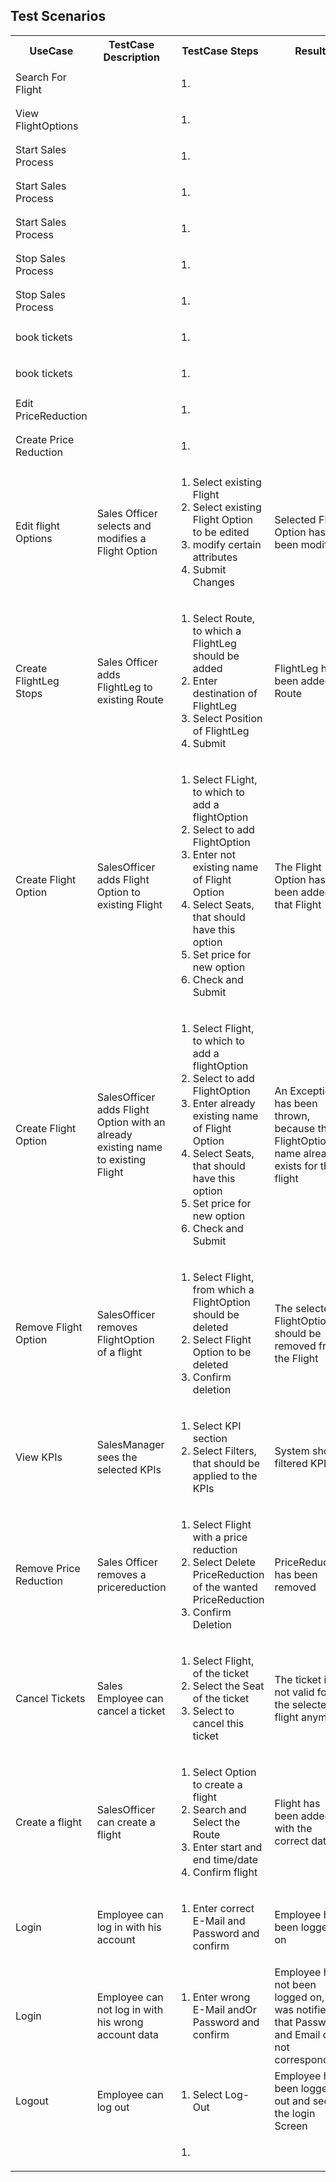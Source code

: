 ## Test Scenarios

<table>
<tr><th>UseCase</th><th>TestCase Description</th><th>TestCase Steps</th><th>Result</th></tr>

<tr>
<td><!-- UseCase Name-->Search For Flight</td>
<td><!-- TestCaseDescription--></td>
<td>
<ol>
<!--Steps-->
<li></li>
</ol>
</td>
<td><!--Expected Result--></td>
</tr>

<tr>
<td><!-- UseCase Name-->View FlightOptions</td>
<td><!-- TestCaseDescription--></td>
<td>
<ol>
<!--Steps-->
<li></li>
</ol>
</td>
<td><!--Expected Result--></td>
</tr>

<tr>
<td><!-- UseCase Name-->Start Sales Process</td>
<td><!-- TestCaseDescription--></td>
<td>
<ol>
<!--Steps-->
<li></li>
</ol>
</td>
<td><!--Expected Result--></td>
</tr>

<tr>
<td><!-- UseCase Name-->Start Sales Process</td>
<td><!-- TestCaseDescription--></td>
<td>
<ol>
<!--Steps-->
<li></li>
</ol>
</td>
<td><!--Expected Result--></td>
</tr>

<tr>
<td><!-- UseCase Name-->Start Sales Process</td>
<td><!-- TestCaseDescription--></td>
<td>
<ol>
<!--Steps-->
<li></li>
</ol>
</td>
<td><!--Expected Result--></td>
</tr>

<tr>
<td><!-- UseCase Name-->Stop Sales Process</td>
<td><!-- TestCaseDescription--></td>
<td>
<ol>
<!--Steps-->
<li></li>
</ol>
</td>
<td><!--Expected Result--></td>
</tr>

<tr>
<td><!-- UseCase Name-->Stop Sales Process</td>
<td><!-- TestCaseDescription--></td>
<td>
<ol>
<!--Steps-->
<li></li>
</ol>
</td>
<td><!--Expected Result--></td>
</tr>

<tr>
<td><!-- UseCase Name-->book tickets</td>
<td><!-- TestCaseDescription--></td>
<td>
<ol>
<!--Steps-->
<li></li>
</ol>
</td>
<td><!--Expected Result--></td>
</tr>

<tr>
<td><!-- UseCase Name-->book tickets</td>
<td><!-- TestCaseDescription--></td>
<td>
<ol>
<!--Steps-->
<li></li>
</ol>
</td>
<td><!--Expected Result--></td>
</tr>

<tr>
<td><!-- UseCase Name-->Edit PriceReduction</td>
<td><!-- TestCaseDescription--></td>
<td>
<ol>
<!--Steps-->
<li></li>
</ol>
</td>
<td><!--Expected Result--></td>
</tr>

<tr>
<td><!-- UseCase Name-->Create Price Reduction</td>
<td><!-- TestCaseDescription--></td>
<td>
<ol>
<!--Steps-->
<li></li>
</ol>
</td>
<td><!--Expected Result--></td>
</tr>







<tr>
<td><!-- UseCase Name-->Edit flight Options</td>
<td><!-- TestCaseDescription-->Sales Officer selects and modifies a Flight Option</td>
<td>
<ol>
<!--Steps-->
<li>Select existing Flight</li>
<li>Select existing Flight Option to be edited</li>
<li>modify certain attributes</li>
<li>Submit Changes</li>
</ol>
</td>
<td><!--Expected Result-->Selected Flight Option has been modified</td>
</tr>

<tr>
<td><!-- UseCase Name-->Create FlightLeg Stops</td>
<td><!-- TestCaseDescription-->Sales Officer adds FlightLeg to existing Route</td>
<td>
<ol>
<!--Steps-->
<li>Select Route, to which a FlightLeg should be added</li>
<li>Enter destination of FlightLeg</li>
<li>Select Position of FlightLeg</li>
<li>Submit</li>
</ol>
</td>
<td><!--Expected Result-->FlightLeg has been added to Route</td>
</tr>

<tr>
<td><!-- UseCase Name-->Create Flight Option</td>
<td><!-- TestCaseDescription-->SalesOfficer adds Flight Option to existing Flight</td>
<td>
<ol>
<!--Steps-->
<li>Select FLight, to which to add a flightOption</li>
<li>Select to add FlightOption</li>
<li>Enter not existing name of Flight Option</li>
<li>Select Seats, that should have this option</li>
<li>Set price for new option</li>
<li>Check and Submit</li>
</ol>
</td>
<td><!--Expected Result-->The Flight Option has been added to that Flight</td>
</tr>

<tr>
<td><!-- UseCase Name-->Create Flight Option</td>
<td><!-- TestCaseDescription-->SalesOfficer adds Flight Option with an already existing name to existing Flight</td>
<td>
<ol>
<!--Steps-->
<li>Select Flight, to which to add a flightOption</li>
<li>Select to add FlightOption</li>
<li>Enter already existing name of Flight Option</li>
<li>Select Seats, that should have this option</li>
<li>Set price for new option</li>
<li>Check and Submit</li>
</ol>
</td>
<td><!--Expected Result-->An Exception has been thrown, because the FlightOption name already exists for that flight</td>
</tr>

<tr>
<td><!-- UseCase Name-->Remove Flight Option</td>
<td><!-- TestCaseDescription-->SalesOfficer removes FlightOption of a flight</td>
<td>
<ol>
<!--Steps-->
<li>Select Flight, from which a FlightOption should be deleted</li>
<li>Select Flight Option to be deleted</li>
<li>Confirm deletion</li>
</ol>
</td>
<td><!--Expected Result-->The selected FlightOption should be removed from the Flight</td>
</tr>

<tr>
<td><!-- UseCase Name-->View KPIs</td>
<td><!-- TestCaseDescription-->SalesManager sees the selected KPIs</td>
<td>
<ol>
<!--Steps-->
<li>Select KPI section</li>
<li>Select Filters, that should be applied to the KPIs</li>
</ol>
</td>
<td><!--Expected Result-->System shows filtered KPIs</td>
</tr>

<tr>
<td><!-- UseCase Name-->Remove Price Reduction</td>
<td><!-- TestCaseDescription-->Sales Officer removes a pricereduction</td>
<td>
<ol>
<!--Steps-->
<li>Select Flight with a price reduction</li>
<li>Select Delete PriceReduction of the wanted PriceReduction</li>
<li>Confirm Deletion</li>
</ol>
</td>
<td><!--Expected Result-->PriceReduction has been removed</td>
</tr>

<tr>
<td><!-- UseCase Name-->Cancel Tickets</td>
<td><!-- TestCaseDescription-->Sales Employee can cancel a ticket</td>
<td>
<ol>
<!--Steps-->
<li>Select Flight, of the ticket</li>
<li>Select the Seat of the ticket</li>
<li>Select to cancel this ticket</li>
</ol>
</td>
<td><!--Expected Result-->The ticket is not valid for the selected flight anymore</td>
</tr>

<tr>
<td><!-- UseCase Name-->Create a flight</td>
<td><!-- TestCaseDescription-->SalesOfficer can create a flight </td>
<td>
<ol>
<!--Steps-->
<li>Select Option to create a flight</li>
<li>Search and Select the Route</li>
<li>Enter start and end time/date</li>
<li>Confirm flight</li>
</ol>
</td>
<td><!--Expected Result-->Flight has been added with the correct data</td>
</tr>

<tr>
<td><!-- UseCase Name-->Login</td>
<td><!-- TestCaseDescription-->Employee can log in with his account</td>
<td>
<ol>
<!--Steps-->
<li>Enter correct E-Mail and Password and confirm</li>
</ol>
</td>
<td><!--Expected Result-->Employee has been logged on</td>
</tr>

<tr>
<td><!-- UseCase Name-->Login</td>
<td><!-- TestCaseDescription-->Employee can not log in with his wrong account data</td>
<td>
<ol>
<!--Steps-->
<li>Enter wrong E-Mail andOr Password and confirm</li>
</ol>
</td>
<td><!--Expected Result-->Employee has not been logged on, and was notified, that Password and Email do not correspond</td>
</tr>

<tr>
<td><!-- UseCase Name-->Logout</td>
<td><!-- TestCaseDescription-->Employee can log out</td>
<td>
<ol>
<!--Steps-->
<li>Select Log-Out</li>
</ol>
</td>
<td><!--Expected Result-->Employee has been logged out and sees the login Screen</td>
</tr>

<tr>
<td><!-- UseCase Name--></td>
<td><!-- TestCaseDescription--></td>
<td>
<ol>
<!--Steps-->
<li></li>
</ol>
</td>
<td><!--Expected Result--></td>
</tr>


</table>
